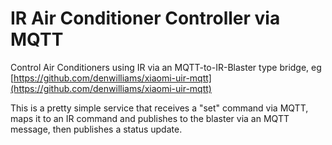 # IR Air Conditioner Controller via MQTT

Control Air Conditioners using IR via an MQTT-to-IR-Blaster type bridge, eg [https://github.com/denwilliams/xiaomi-uir-mqtt](https://github.com/denwilliams/xiaomi-uir-mqtt)

This is a pretty simple service that receives a "set" command via MQTT, maps it to an IR command and publishes to the blaster via an MQTT message, then publishes a status update.
